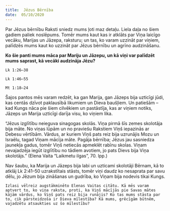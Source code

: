 ```yaml
---
title:  Jēzus Bērnība
date:  05/10/2020
---
```


Par Jēzus bērnību Raksti sniedz mums ļoti maz detaļu. Liela daļa no šiem gadiem paliek noslēpums. Tomēr mums kaut kas ir atklāts par Viņa laicīgo vecāku, Marijas un Jāzepa, raksturu; un tas, ko varam uzzināt par viņiem, palīdzēs mums kaut ko uzzināt par Jēzus bērnību un agrīno audzināšanu.

**Ko šie panti mums māca par Mariju un Jāzepu, un kā viņi var palīdzēt mums saprast, kā vecāki audzināja Jēzu?**

`Lk 1:26–38`

`Lk 1:46–55`

`Mt 1:18–24`

Šajos pantos mēs varam redzēt, ka gan Marija, gan Jāzeps bija uzticīgi jūdi, kas centās dzīvot paklausībā likumiem un Dieva baušļiem. Un patiešām – kad Kungs nāca pie šiem cilvēkiem un pastāstīja, kas ar viņiem notiks, Jāzeps un Marija uzticīgi darīja visu, ko viņiem lika.

“Jēzus izglītību neieguva sinagogas skolās. Viņa pirmā šīs zemes skolotāja bija māte. No viņas lūpām un no praviešu Rakstiem Viņš iepazinās ar Debesu vērtībām. Vārdus, ar kuriem Viņš pats reiz bija uzrunājis Mozu un Israēlu, tagad Viņam mācīja māte. Pagāja bērnība; Jēzus jau sasniedza jaunekļa gadus, tomēr Viņš netiecās apmeklēt rabīnu skolas. Viņam nevajadzēja iegūt izglītību no tādiem avotiem, jo pats Dievs bija Viņa skolotājs.” (Elena Vaita “Laikmetu ilgas”, 70. lpp.)

Nav šaubu, ka Marija un Jāzeps bija labi un uzticami skolotāji Bērnam, kā to atklāj Lk 2:41–50 uzrakstītais stāsts, tomēr viņi daudz ko nesaprata par savu dēlu, jo Jēzum bija zināšanas un gudrība, ko Viņam bija nodevis tikai Kungs.

`Izlasi vēlreiz augstākminēto Elenas Vaitas citātu. Kā mēs varam aptvert to, ko viņa raksta, proti, ka Viņš mācījās pie Savas mātes kājām vārdus, ko Viņš pats reiz bija runājis? Ko tas mums stāsta par to, cik pārsteidzoša ir Dieva mīlestība? Kā mums, grēcīgām būtnēm, vajadzētu atsaukties uz šo mīlestību?`
